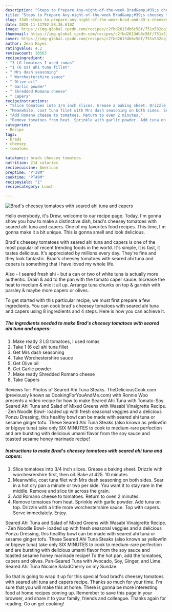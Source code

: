 ```yaml
---
description: "Steps to Prepare Any-night-of-the-week Brad&amp;#39;s cheesey tomatoes with seared ahi tuna and capers"
title: "Steps to Prepare Any-night-of-the-week Brad&amp;#39;s cheesey tomatoes with seared ahi tuna and capers"
slug: 3345-steps-to-prepare-any-night-of-the-week-brad-and-39-s-cheesey-tomatoes-with-seared-ahi-tuna-and-capers
date: 2020-11-11T02:58:36.610Z
image: https://img-global.cpcdn.com/recipes/c2fbd2613db6c58f/751x532cq70/brads-cheesey-tomatoes-with-seared-ahi-tuna-and-capers-recipe-main-photo.jpg
thumbnail: https://img-global.cpcdn.com/recipes/c2fbd2613db6c58f/751x532cq70/brads-cheesey-tomatoes-with-seared-ahi-tuna-and-capers-recipe-main-photo.jpg
cover: https://img-global.cpcdn.com/recipes/c2fbd2613db6c58f/751x532cq70/brads-cheesey-tomatoes-with-seared-ahi-tuna-and-capers-recipe-main-photo.jpg
author: Jean Hayes
ratingvalue: 4.2
reviewcount: 10563
recipeingredient:
- "3 LG tomatoes I used romas"
- "1 (6 oz) ahi tuna fillet"
- " Mrs dash seasoning"
- " Worchestershire sauce"
- " Olive oil"
- " Garlic powder"
- " Shredded Romano cheese"
- " Capers"
recipeinstructions:
- "Slice tomatoes into 3/4 inch slices. Grease a baking sheet. Drizzle with worchesrershire first, then oil. Bake at 425. 10 minutes"
- "Meanwhile, coat tuna filet with Mrs dash seasoning on both sides. Sear in a hot dry pan a minute or two per side. You want it to stay rare in the middle. Remove and slice tin across the grain."
- "Add Romano cheese to tomatoes. Return to oven 2 minutes."
- "Remove tomatoes from heat. Sprinkle with garlic powder. Add tuna on top. Drizzle with a little more worchestershire sauce. Top with capers. Serve immediately. Enjoy."
categories:
- Recipe
tags:
- brads
- cheesey
- tomatoes

katakunci: brads cheesey tomatoes 
nutrition: 214 calories
recipecuisine: American
preptime: "PT38M"
cooktime: "PT49M"
recipeyield: "1"
recipecategory: Lunch

---
```



![Brad&#39;s cheesey tomatoes with seared ahi tuna and capers](https://img-global.cpcdn.com/recipes/c2fbd2613db6c58f/751x532cq70/brads-cheesey-tomatoes-with-seared-ahi-tuna-and-capers-recipe-main-photo.jpg)

Hello everybody, it's Drew, welcome to our recipe page. Today, I'm gonna show you how to make a distinctive dish, brad&#39;s cheesey tomatoes with seared ahi tuna and capers. One of my favorites food recipes. This time, I'm gonna make it a bit unique. This is gonna smell and look delicious.

Brad&#39;s cheesey tomatoes with seared ahi tuna and capers is one of the most popular of recent trending foods in the world. It's simple, it is fast, it tastes delicious. It's appreciated by millions every day. They're fine and they look fantastic. Brad&#39;s cheesey tomatoes with seared ahi tuna and capers is something that I have loved my whole life.

Also - I seared fresh ahi - but a can or two of white tuna is actually more authentic. Drain &amp; add to the pan with the tomato caper sauce. Increase the heat to medium &amp; mix it all up. Arrange tuna chunks on top &amp; garnish with parsley &amp; maybe more capers or olives.


To get started with this particular recipe, we must first prepare a few ingredients. You can cook brad&#39;s cheesey tomatoes with seared ahi tuna and capers using 8 ingredients and 4 steps. Here is how you can achieve it.

<!--inarticleads1-->

##### The ingredients needed to make Brad&#39;s cheesey tomatoes with seared ahi tuna and capers:

1. Make ready 3 LG tomatoes, I used romas
1. Take 1 (6 oz) ahi tuna fillet
1. Get  Mrs dash seasoning
1. Take  Worchestershire sauce
1. Get  Olive oil
1. Get  Garlic powder
1. Make ready  Shredded Romano cheese
1. Take  Capers


Reviews for: Photos of Seared Ahi Tuna Steaks. TheDeliciousCook.com (previously known as CookingForYouAndMe.com) with Ronnie Woo presents a video recipe for how to make Seared Ahi Tuna with Tomato-Soy. Seared Ahi Tuna and Salad of Mixed Greens with Wasabi Vinaigrette Recipe. · Zen Noodle Bowl- loaded up with fresh seasonal veggies and a delicious Ponzu Dressing, this healthy bowl can be made with seared ahi tuna or sesame ginger tofu. These Seared Ahi Tuna Steaks (also known as yellowfin or bigeye tuna) take only SIX MINUTES to cook to medium-rare perfection and are bursting with delicious umami flavor from the soy sauce and toasted sesame honey marinade recipe! 

<!--inarticleads2-->

##### Instructions to make Brad&#39;s cheesey tomatoes with seared ahi tuna and capers:

1. Slice tomatoes into 3/4 inch slices. Grease a baking sheet. Drizzle with worchesrershire first, then oil. Bake at 425. 10 minutes
1. Meanwhile, coat tuna filet with Mrs dash seasoning on both sides. Sear in a hot dry pan a minute or two per side. You want it to stay rare in the middle. Remove and slice tin across the grain.
1. Add Romano cheese to tomatoes. Return to oven 2 minutes.
1. Remove tomatoes from heat. Sprinkle with garlic powder. Add tuna on top. Drizzle with a little more worchestershire sauce. Top with capers. Serve immediately. Enjoy.


Seared Ahi Tuna and Salad of Mixed Greens with Wasabi Vinaigrette Recipe. · Zen Noodle Bowl- loaded up with fresh seasonal veggies and a delicious Ponzu Dressing, this healthy bowl can be made with seared ahi tuna or sesame ginger tofu. These Seared Ahi Tuna Steaks (also known as yellowfin or bigeye tuna) take only SIX MINUTES to cook to medium-rare perfection and are bursting with delicious umami flavor from the soy sauce and toasted sesame honey marinade recipe! To the hot pan, add the tomatoes, capers and olives. Pan-Seared Tuna with Avocado, Soy, Ginger, and Lime. Seared Ahi Tuna Nicoise SaladCherry on my Sundae. 

So that is going to wrap it up for this special food brad&#39;s cheesey tomatoes with seared ahi tuna and capers recipe. Thanks so much for your time. I'm sure that you will make this at home. There is gonna be more interesting food at home recipes coming up. Remember to save this page in your browser, and share it to your family, friends and colleague. Thanks again for reading. Go on get cooking!
